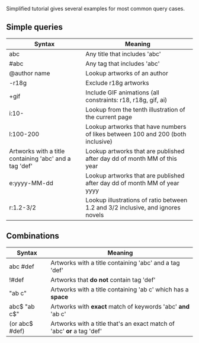 Simplified tutorial gives several examples for most common query cases.

## Simple queries

| Syntax                                                 | Meaning                                                                                            |
| ------------------------------------------------------ | -------------------------------------------------------------------------------------------------- |
| abc                                                    | Any title that includes 'abc'                                                                      |
| #abc                                                   | Any tag that includes 'abc'                                                                        |
| @author name                              | Lookup artworks of an author                                                                       |
| -r18g                                                  | Exclude r18g artworks                                                                              |
| +gif                                                   | Include GIF animations (all constraints: r18, r18g, gif, ai)    |
| i:10-                                  | Lookup from the tenth illustration of the current page                                             |
| l:100-200                              | Lookup artworks that have numbers of likes between 100 and 200 (both inclusive) |
| Artworks with a title containing 'abc' and a tag 'def' | Lookup artworks that are published after day dd of month MM of this year                           |
| e:yyyy-MM-dd                           | Lookup artworks that are published after day dd of month MM of year yyyy                           |
| r:1.2-3/2              | Lookup illustrations of ratio between 1.2 and 3/2 inclusive, and ignores novels    |

## Combinations

| Syntax                            | Meaning                                                                 |
| --------------------------------- | ----------------------------------------------------------------------- |
| abc #def                          | Artworks with a title containing 'abc' and a tag 'def'                  |
| !#def                             | Artworks that **do not** contain tag 'def'                              |
| "ab c"                            | Artworks with a title containing 'ab c' which has a **space**           |
| abc$ "ab c$"                      | Artworks with **exact** match of keywords 'abc' **and** 'ab c'          |
| (or abc$ #def) | Artworks with a title that's an exact match of 'abc' **or** a tag 'def' |

